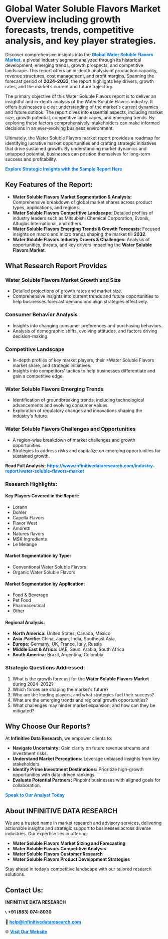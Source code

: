 <h1>Global Water Soluble Flavors Market Overview including growth forecasts, trends, competitive analysis, and key player strategies.</h1>
<p>
Discover comprehensive insights into the 
<a href="https://www.infinitivedataresearch.com/industry-report/water-soluble-flavors-market" rel="dofollow" style="color: #007BFF; text-decoration: none;"><strong>Global Water Soluble Flavors Market</strong></a>, a pivotal industry segment analyzed through its historical development, emerging trends, growth prospects, and competitive landscape. This report offers an in-depth analysis of production capacity, revenue structures, cost management, and profit margins. Spanning the forecast period of <strong>2024–2033</strong>, the report highlights key drivers, growth rates, and the market’s current and future trajectory.
</p>
<p>
The primary objective of this Water Soluble Flavors report is to deliver an insightful and in-depth analysis of the Water Soluble Flavors industry. It offers businesses a clear understanding of the market's current dynamics and future outlook. The report dives into essential aspects, including market size, growth potential, competitive landscapes, and emerging trends. By exploring these factors comprehensively, stakeholders can make informed decisions in an ever-evolving business environment.
</p>
<p>
Ultimately, the Water Soluble Flavors market report provides a roadmap for identifying lucrative market opportunities and crafting strategic initiatives that drive sustained growth. By understanding market dynamics and untapped potential, businesses can position themselves for long-term success and profitability.
</p>
<p>
<a href="https://www.infinitivedataresearch.com/request-sample/reportId=105244" style="color: #007BFF; text-decoration: none;"><strong>Explore Strategic Insights with the Sample Report Here</strong></a>
</p>

<h2>Key Features of the Report:</h2>
<ul>
<li><strong>Water Soluble Flavors Market Segmentation & Analysis:</strong> Comprehensive breakdown of global market shares across product types, applications, and regions.</li>
<li><strong>Water Soluble Flavors Competitive Landscape:</strong> Detailed profiles of industry leaders such as Mitsubishi Chemical Corporation, Evonik, Altuglas International, and others.</li>
<li><strong>Water Soluble Flavors Emerging Trends & Growth Forecasts:</strong> Focused insights on macro and micro trends shaping the market till <strong>2032</strong>.</li>
<li><strong>Water Soluble Flavors Industry Drivers & Challenges:</strong> Analysis of opportunities, threats, and key drivers impacting the <strong>Water Soluble Flavors Market</strong>.</li>
</ul>

<h2>What Research Report Provides</h2>
<h3>Water Soluble Flavors Market Growth and Size</h3>
<ul>
<li>Detailed projections of growth rates and market size.</li>
<li>Comprehensive insights into current trends and future opportunities to help businesses forecast demand and align strategies effectively.</li>
</ul>

<h3>Consumer Behavior Analysis</h3>
<ul>
<li>Insights into changing consumer preferences and purchasing behaviors.</li>
<li>Analysis of demographic shifts, evolving attitudes, and factors driving decision-making.</li>
</ul>

<h3>Competitive Landscape</h3>
<ul>
<li>In-depth profiles of key market players, their >Water Soluble Flavors market share, and strategic initiatives.</li>
<li>Insights into competitors' tactics to help businesses differentiate and gain a competitive edge.</li>
</ul>

<h3>Water Soluble Flavors Emerging Trends</h3>
<ul>
<li>Identification of groundbreaking trends, including technological advancements and evolving consumer values.</li>
<li>Exploration of regulatory changes and innovations shaping the industry's future.</li>
</ul>

<h3>Water Soluble Flavors Challenges and Opportunities</h3>
<ul>
<li>A region-wise breakdown of market challenges and growth opportunities.</li>
<li>Strategies to address risks and capitalize on emerging opportunities for sustained growth.</li>
</ul>
<p><strong>Read Full Analysis:</strong> <a href="https://www.infinitivedataresearch.com/industry-report/water-soluble-flavors-market" rel="dofollow" style="color: #007BFF; text-decoration: none;"><strong>https://www.infinitivedataresearch.com/industry-report/water-soluble-flavors-market</strong></a></p>
<h3>Research Highlights:</h3>
<h4>Key Players Covered in the Report:</h4>
<ul><li>Lorann</li><li>Dohler</li><li>Capella Flavors</li><li>Flavor West</li><li>Amoretti</li><li>Natures flavors</li><li>MSK Ingredients</li><li>Le Melange</li></ul>
<h4>Market Segmentation by Type:</h4>
<ul><li>Conventional Water Soluble Flavors</li><li>Organic Water Soluble Flavors</li></ul>
<h4>Market Segmentation by Application:</h4>
<ul><li>Food &amp; Beverage</li><li>Pet Food</li><li>Pharmaceutical</li><li>Other</li></ul>

<h4>Regional Analysis:</h4>
<ul>
<li><strong>North America:</strong> United States, Canada, Mexico</li>
<li><strong>Asia-Pacific:</strong> China, Japan, India, Southeast Asia</li>
<li><strong>Europe:</strong> Germany, UK, France, Italy, Russia</li>
<li><strong>Middle East & Africa:</strong> UAE, Saudi Arabia, South Africa</li>
<li><strong>South America:</strong> Brazil, Argentina, Colombia</li>
</ul>

<h3>Strategic Questions Addressed:</h3>
<ol>
<li>What is the growth forecast for the <strong>Water Soluble Flavors Market</strong> during 2024–2032?</li>
<li>Which forces are shaping the market's future?</li>
<li>Who are the leading players, and what strategies fuel their success?</li>
<li>What are the emerging trends and regional growth opportunities?</li>
<li>What challenges may hinder market expansion, and how can they be mitigated?</li>
</ol>

<h2>Why Choose Our Reports?</h2>
<p>At <strong>Infinitive Data Research</strong>, we empower clients to:</p>
<ul>
<li><strong>Navigate Uncertainty:</strong> Gain clarity on future revenue streams and investment risks.</li>
<li><strong>Understand Market Perceptions:</strong> Leverage unbiased insights from key stakeholders.</li>
<li><strong>Identify Prime Investment Destinations:</strong> Prioritize high-growth opportunities with data-driven rankings.</li>
<li><strong>Evaluate Potential Partners:</strong> Pinpoint businesses with aligned goals for collaboration.</li>
</ul>
<p><a href="https://www.infinitivedataresearch.com/industry-report/water-soluble-flavors-market" rel="dofollow" style="color: #007BFF; text-decoration: none;"><strong>Speak to Our Analyst Today</strong></a></p>

<h2>About INFINITIVE DATA RESEARCH</h2>
<p>We are a trusted name in market research and advisory services, delivering actionable insights and strategic support to businesses across diverse industries. Our expertise lies in offering:</p>
<ul>
<li><strong>Water Soluble Flavors Market Sizing and Forecasting</strong></li>
<li><strong>Water Soluble Flavors Competitive Analysis</strong></li>
<li><strong>Water Soluble Flavors Customer Research</strong></li>
<li><strong>Water Soluble Flavors Product Development Strategies</strong></li>
</ul>
<p>Stay ahead in today’s competitive landscape with our tailored research solutions.</p>

<h2>Contact Us:</h2>
<p><strong>INFINITIVE DATA RESEARCH</strong></p>
<p>📞 <strong>+91 (883) 074-8030</strong></p>
<p>📧 <strong><a href="mailto:help@infinitivedataresearch.com" style="color: #007BFF;">help@infinitivedataresearch.com</a></strong></p>
<p>🌐 <strong><a href="https://www.infinitivedataresearch.com" rel="dofollow" style="color: #007BFF;">Visit Our Website</a></strong></p>